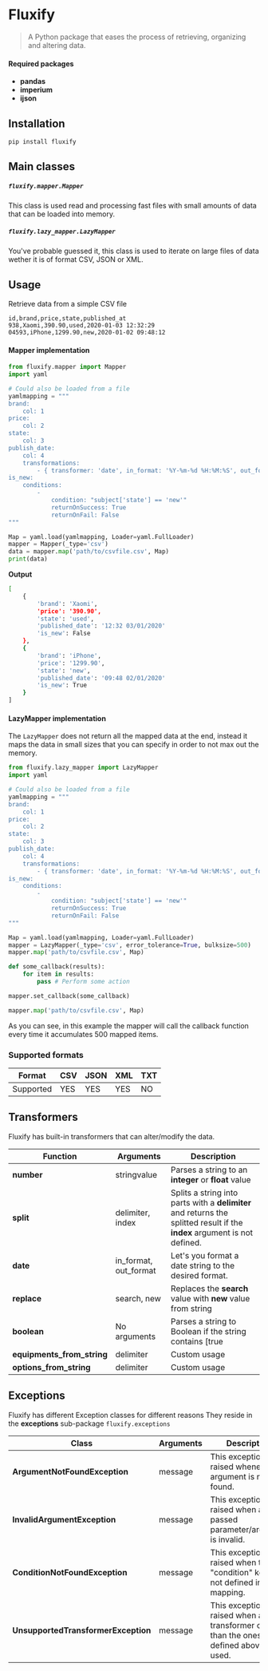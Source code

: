 # Fluxify
> A Python package that eases the process of retrieving, organizing and altering data.

####  Required packages
- **pandas**
- **imperium**
- **ijson**

## Installation
```bash
pip install fluxify
```

## Main classes
#####  `fluxify.mapper.Mapper`
This class is used read and processing fast files with small amounts of data that can be loaded into memory.

##### `fluxify.lazy_mapper.LazyMapper`
You've probable guessed it, this class is used to iterate on large files of data wether it is of format CSV, JSON or XML. 

## Usage
Retrieve data from a simple CSV file
```csv
id,brand,price,state,published_at
938,Xaomi,390.90,used,2020-01-03 12:32:29
04593,iPhone,1299.90,new,2020-01-02 09:48:12
```
#### Mapper implementation
```python
from fluxify.mapper import Mapper
import yaml

# Could also be loaded from a file
yamlmapping = """
brand:
    col: 1
price:
    col: 2
state:
    col: 3
publish_date:
    col: 4
    transformations:
        - { transformer: 'date', in_format: '%Y-%m-%d %H:%M:%S', out_format: '%H:%M %d/%m/%Y' }
is_new:
    conditions:
        -
            condition: "subject['state'] == 'new'"
            returnOnSuccess: True
            returnOnFail: False
"""

Map = yaml.load(yamlmapping, Loader=yaml.FullLoader)
mapper = Mapper(_type='csv')
data = mapper.map('path/to/csvfile.csv', Map)
print(data)
```
**Output**
```bash
[
    {
        'brand': 'Xaomi',
        'price': '390.90',
        'state': 'used',
        'published_date': '12:32 03/01/2020'
        'is_new': False
    },
    {
        'brand': 'iPhone',
        'price': '1299.90',
        'state': 'new',
        'published_date': '09:48 02/01/2020'
        'is_new': True
    }
]
```

#### LazyMapper implementation
The `LazyMapper` does not return all the mapped data at the end, instead it maps the data in small sizes that you can specify in order to not max out the memory.

```python
from fluxify.lazy_mapper import LazyMapper
import yaml

# Could also be loaded from a file
yamlmapping = """
brand:
    col: 1
price:
    col: 2
state:
    col: 3
publish_date:
    col: 4
    transformations:
        - { transformer: 'date', in_format: '%Y-%m-%d %H:%M:%S', out_format: '%H:%M %d/%m/%Y' }
is_new:
    conditions:
        -
            condition: "subject['state'] == 'new'"
            returnOnSuccess: True
            returnOnFail: False
"""

Map = yaml.load(yamlmapping, Loader=yaml.FullLoader)
mapper = LazyMapper(_type='csv', error_tolerance=True, bulksize=500)
mapper.map('path/to/csvfile.csv', Map)

def some_callback(results):
    for item in results:
        pass # Perform some action

mapper.set_callback(some_callback)

mapper.map('path/to/csvfile.csv', Map)
```
As you can see, in this example the mapper will call the callback function every time it accumulates 500 mapped items.

### Supported formats

Format      | CSV | JSON | XML | TXT
------------|-----|------|-----|-----
Supported   | YES | YES  | YES | NO

## Transformers
Fluxify has built-in transformers that can alter/modify the data.

Function        | Arguments                         | Description
----------------|-----------------------------------|--------------
**number**      | stringvalue                       | Parses a string to an **integer** or **float** value
**split**       | delimiter, index                  | Splits a string into parts with a **delimiter** and returns the splitted result if the **index** argument is not defined.
**date**        | in_format, out_format             | Let's you format a date string to the desired format.
**replace**     | search, new                       | Replaces the **search** value with **new** value from string
**boolean**     | No arguments                      | Parses a string to Boolean if the string contains [true|false|1|0]
**equipments_from_string** | delimiter              | Custom usage
**options_from_string**    | delimiter              | Custom usage

## Exceptions
Fluxify has different Exception classes for different reasons
They reside in the **exceptions** sub-package ```fluxify.exceptions```

Class                                   | Arguments             | Description
----------------------------------------|-----------------------|-------------
**ArgumentNotFoundException**           | message               | This exception is raised whenever a argument is not found.
**InvalidArgumentException**            | message               | This exception is raised when a passed parameter/argument is invalid.
**ConditionNotFoundException**          | message               | This exception is raised when the "condition" key is not defined in the mapping.
**UnsupportedTransformerException**     | message               | This exception is raised when a transformer other than the ones defined above, is used.